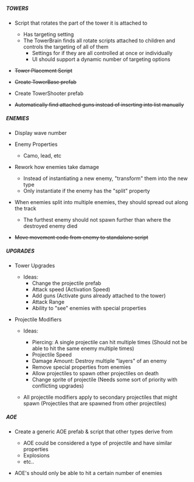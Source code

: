##### TOWERS #####
- Script that rotates the part of the tower it is attached to
    - Has targeting setting
    - The TowerBrain finds all rotate scripts attached to children and controls the targeting of all of them
        - Settings for if they are all controlled at once or individually
        - UI should support a dynamic number of targeting options

- ~~Tower Placement Script~~

- ~~Create TowerBase prefab~~

- Create TowerShooter prefab

- ~~Automatically find attached guns instead of inserting into list manually~~


##### ENEMIES #####
- Display wave number

- Enemy Properties
    - Camo, lead, etc

- Rework how enemies take damage
    - Instead of instantiating a new enemy, "transform" them into the new type
    - Only instantiate if the enemy has the "split" property

- When enemies split into multiple enemies, they should spread out along the track
    - The furthest enemy should not spawn further than where the destroyed enemy died

- ~~Move movement code from enemy to standalone script~~


##### UPGRADES #####
- Tower Upgrades
    - Ideas:
        - Change the projectile prefab
        - Attack speed (Activation Speed)
        - Add guns (Activate guns already attached to the tower)
        - Attack Range
        - Ability to "see" enemies with special properties

- Projectile Modifiers
    - Ideas:
        - Piercing: A single projectile can hit multiple times (Should not be able to hit the same enemy multiple times)
        - Projectile Speed
        - Damage Amount: Destroy multiple "layers" of an enemy
        - Remove special properties from enemies
        - Allow projectiles to spawn other projectiles on death
        - Change sprite of projectile (Needs some sort of priority with conflicting upgrades)
        
    - All projectile modifiers apply to secondary projectiles that might spawn (Projectiles that are spawned from other projectiles)


##### AOE #####
- Create a generic AOE prefab & script that other types derive from
    - AOE could be considered a type of projectile and have similar properties
    - Explosions
    - etc..

- AOE's should only be able to hit a certain number of enemies